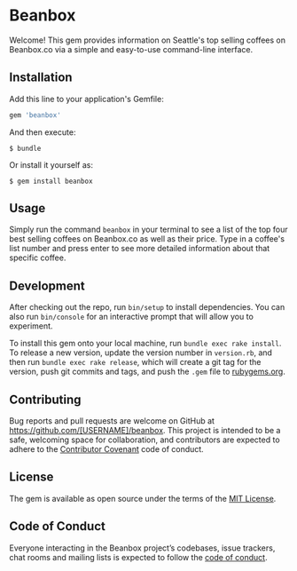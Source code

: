 # Beanbox

Welcome! This gem provides information on Seattle's top selling coffees on Beanbox.co via a simple and easy-to-use command-line interface.

## Installation

Add this line to your application's Gemfile:

```ruby
gem 'beanbox'
```

And then execute:

    $ bundle

Or install it yourself as:

    $ gem install beanbox

## Usage

Simply run the command `beanbox` in your terminal to see a list of the top four best selling coffees on Beanbox.co as well as their price. Type in a coffee's list number and press enter to see more detailed information about that specific coffee. 

## Development

After checking out the repo, run `bin/setup` to install dependencies. You can also run `bin/console` for an interactive prompt that will allow you to experiment.

To install this gem onto your local machine, run `bundle exec rake install`. To release a new version, update the version number in `version.rb`, and then run `bundle exec rake release`, which will create a git tag for the version, push git commits and tags, and push the `.gem` file to [rubygems.org](https://rubygems.org).

## Contributing

Bug reports and pull requests are welcome on GitHub at https://github.com/[USERNAME]/beanbox. This project is intended to be a safe, welcoming space for collaboration, and contributors are expected to adhere to the [Contributor Covenant](http://contributor-covenant.org) code of conduct.

## License

The gem is available as open source under the terms of the [MIT License](https://opensource.org/licenses/MIT).

## Code of Conduct

Everyone interacting in the Beanbox project’s codebases, issue trackers, chat rooms and mailing lists is expected to follow the [code of conduct](https://github.com/[USERNAME]/beanbox/blob/master/CODE_OF_CONDUCT.md).
